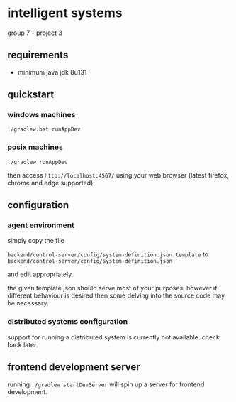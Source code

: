 # intelligent systems
group 7 - project 3

## requirements
* minimum java jdk 8u131

## quickstart
### windows machines
`./gradlew.bat runAppDev`

### posix machines
`./gradlew runAppDev`

then access `http://localhost:4567/` using your web browser (latest firefox, chrome and edge supported)

## configuration
### agent environment
simply copy the file 

```backend/control-server/config/system-definition.json.template```
to
```backend/control-server/config/system-definition.json```

and edit appropriately.

the given template json should serve most of your purposes.
however if different behaviour is desired then some delving into the source code may be necessary.

### distributed systems configuration
support for running a distributed system is currently not available. check back later.

## frontend development server
running `./gradlew startDevServer` will spin up a server for frontend development.


